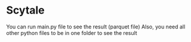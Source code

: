 # Scytale

You can run main.py file to see the result (parquet file) 
Also, you need all other python files to be in one folder to see the result
